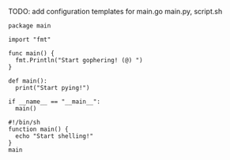 TODO: add configuration templates for main.go main.py, script.sh

<!-- Golang -->
```
package main 

import "fmt"

func main() {
  fmt.Println("Start gophering! (@) ")
}
```

<!-- Python -->
```
def main(): 
  print("Start pying!")

if __name__ == "__main__":
  main()
```

<!-- Shell -->
```
#!/bin/sh
function main() {
  echo "Start shelling!"
}
main
  
```